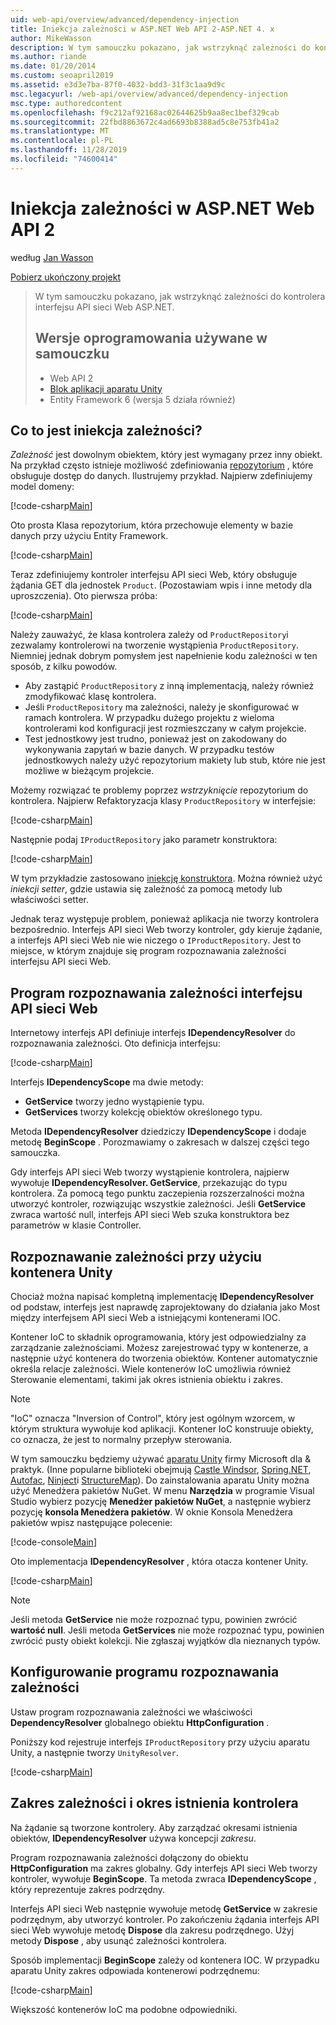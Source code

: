 ```yaml
---
uid: web-api/overview/advanced/dependency-injection
title: Iniekcja zależności w ASP.NET Web API 2-ASP.NET 4. x
author: MikeWasson
description: W tym samouczku pokazano, jak wstrzyknąć zależności do kontrolera internetowego interfejsu API ASP.NET dla ASP.NET 4. x.
ms.author: riande
ms.date: 01/20/2014
ms.custom: seoapril2019
ms.assetid: e3d3e7ba-87f0-4032-bdd3-31f3c1aa9d9c
msc.legacyurl: /web-api/overview/advanced/dependency-injection
msc.type: authoredcontent
ms.openlocfilehash: f9c212af92168ac02644625b9aa8ec1bef329cab
ms.sourcegitcommit: 22fbd8863672c4ad6693b8388ad5c8e753fb41a2
ms.translationtype: MT
ms.contentlocale: pl-PL
ms.lasthandoff: 11/28/2019
ms.locfileid: "74600414"
---
```

# <a name="dependency-injection-in-aspnet-web-api-2"></a>Iniekcja zależności w ASP.NET Web API 2

według [Jan Wasson](https://github.com/MikeWasson)

[Pobierz ukończony projekt](https://code.msdn.microsoft.com/ASP-NET-Web-API-Tutorial-468ee148)

> W tym samouczku pokazano, jak wstrzyknąć zależności do kontrolera interfejsu API sieci Web ASP.NET.
> 
> ## <a name="software-versions-used-in-the-tutorial"></a>Wersje oprogramowania używane w samouczku
> 
> 
> - Web API 2
> - [Blok aplikacji aparatu Unity](https://www.nuget.org/packages/Unity/)
> - Entity Framework 6 (wersja 5 działa również)

## <a name="what-is-dependency-injection"></a>Co to jest iniekcja zależności?

*Zależność* jest dowolnym obiektem, który jest wymagany przez inny obiekt. Na przykład często istnieje możliwość zdefiniowania [repozytorium](http://martinfowler.com/eaaCatalog/repository.html) , które obsługuje dostęp do danych. Ilustrujemy przykład. Najpierw zdefiniujemy model domeny:

[!code-csharp[Main](dependency-injection/samples/sample1.cs)]

Oto prosta Klasa repozytorium, która przechowuje elementy w bazie danych przy użyciu Entity Framework.

[!code-csharp[Main](dependency-injection/samples/sample2.cs)]

Teraz zdefiniujemy kontroler interfejsu API sieci Web, który obsługuje żądania GET dla jednostek `Product`. (Pozostawiam wpis i inne metody dla uproszczenia). Oto pierwsza próba:

[!code-csharp[Main](dependency-injection/samples/sample3.cs)]

Należy zauważyć, że klasa kontrolera zależy od `ProductRepository`i zezwalamy kontrolerowi na tworzenie wystąpienia `ProductRepository`. Niemniej jednak dobrym pomysłem jest napełnienie kodu zależności w ten sposób, z kilku powodów.

- Aby zastąpić `ProductRepository` z inną implementacją, należy również zmodyfikować klasę kontrolera.
- Jeśli `ProductRepository` ma zależności, należy je skonfigurować w ramach kontrolera. W przypadku dużego projektu z wieloma kontrolerami kod konfiguracji jest rozmieszczany w całym projekcie.
- Test jednostkowy jest trudno, ponieważ jest on zakodowany do wykonywania zapytań w bazie danych. W przypadku testów jednostkowych należy użyć repozytorium makiety lub stub, które nie jest możliwe w bieżącym projekcie.

Możemy rozwiązać te problemy poprzez *wstrzyknięcie* repozytorium do kontrolera. Najpierw Refaktoryzacja klasy `ProductRepository` w interfejsie:

[!code-csharp[Main](dependency-injection/samples/sample4.cs)]

Następnie podaj `IProductRepository` jako parametr konstruktora:

[!code-csharp[Main](dependency-injection/samples/sample5.cs)]

W tym przykładzie zastosowano [iniekcję konstruktora](http://www.martinfowler.com/articles/injection.html#FormsOfDependencyInjection). Można również użyć *iniekcji setter*, gdzie ustawia się zależność za pomocą metody lub właściwości setter.

Jednak teraz występuje problem, ponieważ aplikacja nie tworzy kontrolera bezpośrednio. Interfejs API sieci Web tworzy kontroler, gdy kieruje żądanie, a interfejs API sieci Web nie wie niczego o `IProductRepository`. Jest to miejsce, w którym znajduje się program rozpoznawania zależności interfejsu API sieci Web.

## <a name="the-web-api-dependency-resolver"></a>Program rozpoznawania zależności interfejsu API sieci Web

Internetowy interfejs API definiuje interfejs **IDependencyResolver** do rozpoznawania zależności. Oto definicja interfejsu:

[!code-csharp[Main](dependency-injection/samples/sample6.cs)]

Interfejs **IDependencyScope** ma dwie metody:

- **GetService** tworzy jedno wystąpienie typu.
- **GetServices** tworzy kolekcję obiektów określonego typu.

Metoda **IDependencyResolver** dziedziczy **IDependencyScope** i dodaje metodę **BeginScope** . Porozmawiamy o zakresach w dalszej części tego samouczka.

Gdy interfejs API sieci Web tworzy wystąpienie kontrolera, najpierw wywołuje **IDependencyResolver. GetService**, przekazując do typu kontrolera. Za pomocą tego punktu zaczepienia rozszerzalności można utworzyć kontroler, rozwiązując wszystkie zależności. Jeśli **GetService** zwraca wartość null, interfejs API sieci Web szuka konstruktora bez parametrów w klasie Controller.

## <a name="dependency-resolution-with-the-unity-container"></a>Rozpoznawanie zależności przy użyciu kontenera Unity

Chociaż można napisać kompletną implementację **IDependencyResolver** od podstaw, interfejs jest naprawdę zaprojektowany do działania jako Most między interfejsem API sieci Web a istniejącymi kontenerami IOC.

Kontener IoC to składnik oprogramowania, który jest odpowiedzialny za zarządzanie zależnościami. Możesz zarejestrować typy w kontenerze, a następnie użyć kontenera do tworzenia obiektów. Kontener automatycznie określa relacje zależności. Wiele kontenerów IoC umożliwia również Sterowanie elementami, takimi jak okres istnienia obiektu i zakres.

> [!NOTE]
> "IoC" oznacza "Inversion of Control", który jest ogólnym wzorcem, w którym struktura wywołuje kod aplikacji. Kontener IoC konstruuje obiekty, co oznacza, że jest to normalny przepływ sterowania.

W tym samouczku będziemy używać [aparatu Unity](https://msdn.microsoft.com/library/ff647202.aspx) firmy Microsoft dla &amp; praktyk. (Inne popularne biblioteki obejmują [Castle Windsor](http://www.castleproject.org/), [Spring.NET](http://www.springframework.net/), [Autofac](https://code.google.com/p/autofac/), [Ninject](http://www.ninject.org/)i [StructureMap](http://structuremap.github.io/documentation/)). Do zainstalowania aparatu Unity można użyć Menedżera pakietów NuGet. W menu **Narzędzia** w programie Visual Studio wybierz pozycję **Menedżer pakietów NuGet**, a następnie wybierz pozycję **konsola Menedżera pakietów**. W oknie Konsola Menedżera pakietów wpisz następujące polecenie:

[!code-console[Main](dependency-injection/samples/sample7.cmd)]

Oto implementacja **IDependencyResolver** , która otacza kontener Unity.

[!code-csharp[Main](dependency-injection/samples/sample8.cs)]

> [!NOTE]
> Jeśli metoda **GetService** nie może rozpoznać typu, powinien zwrócić **wartość null**. Jeśli metoda **GetServices** nie może rozpoznać typu, powinien zwrócić pusty obiekt kolekcji. Nie zgłaszaj wyjątków dla nieznanych typów.

## <a name="configuring-the-dependency-resolver"></a>Konfigurowanie programu rozpoznawania zależności

Ustaw program rozpoznawania zależności we właściwości **DependencyResolver** globalnego obiektu **HttpConfiguration** .

Poniższy kod rejestruje interfejs `IProductRepository` przy użyciu aparatu Unity, a następnie tworzy `UnityResolver`.

[!code-csharp[Main](dependency-injection/samples/sample9.cs)]

## <a name="dependency-scope-and-controller-lifetime"></a>Zakres zależności i okres istnienia kontrolera

Na żądanie są tworzone kontrolery. Aby zarządzać okresami istnienia obiektów, **IDependencyResolver** używa koncepcji *zakresu*.

Program rozpoznawania zależności dołączony do obiektu **HttpConfiguration** ma zakres globalny. Gdy interfejs API sieci Web tworzy kontroler, wywołuje **BeginScope**. Ta metoda zwraca **IDependencyScope** , który reprezentuje zakres podrzędny.

Interfejs API sieci Web następnie wywołuje metodę **GetService** w zakresie podrzędnym, aby utworzyć kontroler. Po zakończeniu żądania interfejs API sieci Web wywołuje metodę **Dispose** dla zakresu podrzędnego. Użyj metody **Dispose** , aby usunąć zależności kontrolera.

Sposób implementacji **BeginScope** zależy od kontenera IOC. W przypadku aparatu Unity zakres odpowiada kontenerowi podrzędnemu:

[!code-csharp[Main](dependency-injection/samples/sample10.cs)]

Większość kontenerów IoC ma podobne odpowiedniki.
